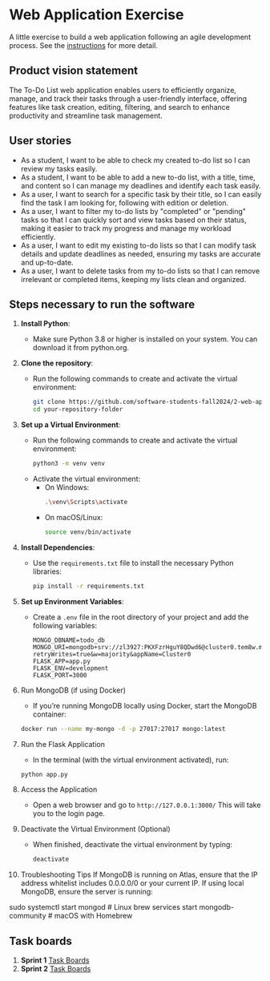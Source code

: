 # Web Application Exercise

A little exercise to build a web application following an agile development process. See the [instructions](instructions.md) for more detail.

## Product vision statement

The To-Do List web application enables users to efficiently organize, manage, and track their tasks through a user-friendly interface, offering features like task creation, editing, filtering, and search to enhance productivity and streamline task management.

## User stories

- As a student, I want to be able to check my created to-do list so I can review my tasks easily. 
- As a student, I want to be able to add a new to-do list, with a title, time, and content so I can manage my deadlines and identify each task easily.
- As a user, I want to search for a specific task by their title, so I can easily find the task I am looking for, following with edition or deletion.
- As a user, I want to filter my to-do lists by "completed" or "pending" tasks so that I can quickly sort and view tasks based on their status, making it easier to track my progress and manage my workload efficiently.
- As a user, I want to edit my existing to-do lists so that I can modify task details and update deadlines as needed, ensuring my tasks are accurate and up-to-date.
- As a user, I want to delete tasks from my to-do lists so that I can remove irrelevant or completed items, keeping my lists clean and organized.

## Steps necessary to run the software

1. **Install Python**:
   - Make sure Python 3.8 or higher is installed on your system. You can download it from python.org.

2. **Clone the repository**:
   - Run the following commands to create and activate the virtual environment:
     ```bash
     git clone https://github.com/software-students-fall2024/2-web-app-straighyt-a.git
     cd your-repository-folder
     ```

3. **Set up a Virtual Environment**:
   - Run the following commands to create and activate the virtual environment:
     ```bash
     python3 -m venv venv
     ```
   - Activate the virtual environment:
     - On Windows:
       ```bash
       .\venv\Scripts\activate
       ```
     - On macOS/Linux:
       ```bash
       source venv/bin/activate
       ```

4. **Install Dependencies**:
   - Use the `requirements.txt` file to install the necessary Python libraries:
     ```bash
     pip install -r requirements.txt
     ```

5. **Set up Environment Variables**:
   - Create a `.env` file in the root directory of your project and add the following variables:
     ```env
     MONGO_DBNAME=todo_db
     MONGO_URI=mongodb+srv://zl3927:PKXFzrHguY8QDwd6@cluster0.tem8w.mongodb.net/?retryWrites=true&w=majority&appName=Cluster0
     FLASK_APP=app.py
     FLASK_ENV=development
     FLASK_PORT=3000
     ```

6. Run MongoDB (if using Docker)
   - If you’re running MongoDB locally using Docker, start the MongoDB container:
   ```bash
   docker run --name my-mongo -d -p 27017:27017 mongo:latest
   ```

7. Run the Flask Application
   - In the terminal (with the virtual environment activated), run: 
   ```bash
   python app.py
   ```

8. Access the Application
   - Open a web browser and go to `http://127.0.0.1:3000/` 
   This will take you to the login page.

9. Deactivate the Virtual Environment (Optional)
   - When finished, deactivate the virtual environment by typing:
     ```bash
     deactivate
     ```

10. Troubleshooting Tips
If MongoDB is running on Atlas, ensure that the IP address whitelist includes 0.0.0.0/0 or your current IP.
If using local MongoDB, ensure the server is running:

sudo systemctl start mongod  # Linux
brew services start mongodb-community  # macOS with Homebrew

## Task boards

1. **Sprint 1** [Task Boards](https://github.com/orgs/software-students-fall2024/projects/51/views/1)
2. **Sprint 2** [Task Boards](https://github.com/orgs/software-students-fall2024/projects/80)